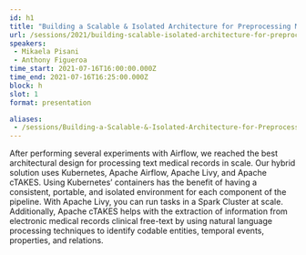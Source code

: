 ```yaml
---
id: h1
title: "Building a Scalable & Isolated Architecture for Preprocessing Medical Records"
url: /sessions/2021/building-scalable-isolated-architecture-for-preprocessing-medical-records
speakers:
 - Mikaela Pisani
 - Anthony Figueroa
time_start: 2021-07-16T16:00:00.000Z
time_end: 2021-07-16T16:25:00.000Z
block: h
slot: 1
format: presentation

aliases:
 - /sessions/Building-a-Scalable-&-Isolated-Architecture-for-Preprocessing-Medical-Records
---
```


After performing several experiments with Airflow, we reached the best architectural design for processing text medical records in scale. Our hybrid solution uses Kubernetes, Apache Airflow, Apache Livy, and Apache cTAKES. Using Kubernetes’ containers has the benefit of having a consistent, portable, and isolated environment for each component of the pipeline. 
 With Apache Livy, you can run tasks in a Spark Cluster at scale. Additionally, Apache cTAKES helps with the extraction of information from electronic medical records clinical free-text by using natural language processing techniques to identify codable entities, temporal events, properties, and relations.